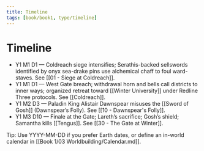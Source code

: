 ```yaml
---
title: Timeline
tags: [book/book1, type/timeline]
---
```


# Timeline

- Y1 M1 D1 — Coldreach siege intensifies; Serathis-backed sellswords identified by onyx sea-drake pins use alchemical chaff to foul ward-staves. See [[01 - Siege at Coldreach]].
- Y1 M1 D1 — West Gate breach; withdrawal horn and bells call districts to inner ways; organized retreat toward [[Winter University]] under Redline Three protocols. See [[Coldreach]].
- Y1 M2 D3 — Paladin King Alistair Dawnspear misuses the [[Sword of Gosh]] (Dawnspear’s Folly). See [[10 - Dawnspear's Folly]].
- Y1 M3 D10 — Finale at the Gate; Lareth’s sacrifice; Gosh’s shield; Samantha kills [[Tengus]]. See [[30 - The Gate at Winter]].

Tip: Use YYYY-MM-DD if you prefer Earth dates, or define an in-world calendar in [[Book 1/03 Worldbuilding/Calendar.md]].
